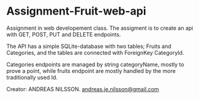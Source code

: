 # Assignment-Fruit-web-api
Assignment in web developement class. The assigment is to create an api with GET, POST, PUT and DELETE endpoints. 

The API has a simple SQLite-database with two tables; Fruits and Categories, and the tables are connected with ForeignKey CategoryId.

Categories endpoints are managed by string categoryName, mostly to prove a point, while fruits endpoint are mostly handled by the more traditionally used Id.

Creator: ANDREAS NILSSON. andreas.je.nilsson@gmail.com
